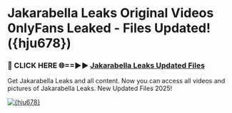 # Jakarabella Leaks Original Videos 0nlyFans Leaked - Files Updated! ({hju678})

<h3>🔴 CLICK HERE 🌐==►► <a href="https://tinyurl.com/3ytaskbp" rel="nofollow">Jakarabella Leaks Updated Files</a></h3>

Get Jakarabella Leaks and all content. Now you can access all videos and pictures of Jakarabella Leaks. New Updated Files 2025!

[![{hju678}](https://i.imgur.com/vBTAXPR.gif)](https://tinyurl.com/3ytaskbp)